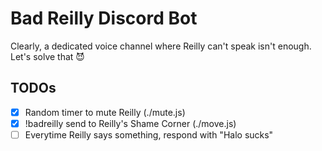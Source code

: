 # Bad Reilly Discord Bot

Clearly, a dedicated voice channel where Reilly can't speak isn't enough. Let's solve that 😈

## TODOs

- [x] Random timer to mute Reilly (./mute.js)
- [x] !badreilly send to Reilly's Shame Corner (./move.js)
- [ ] Everytime Reilly says something, respond with "Halo sucks"